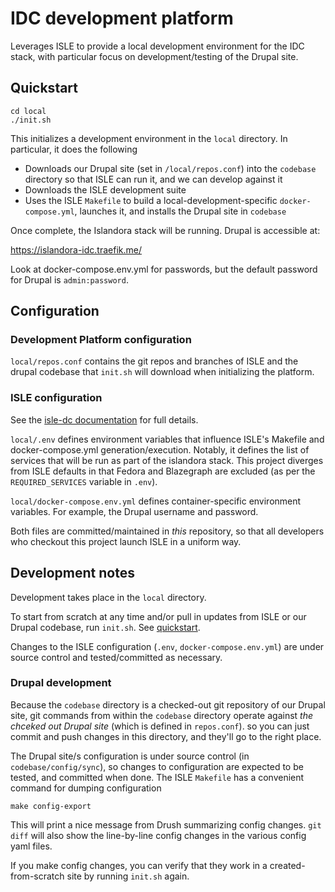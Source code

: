 # IDC development platform

Leverages ISLE to provide a local development environment for the IDC stack, with particular focus on development/testing of 
the Drupal site.

## Quickstart

    cd local
    ./init.sh

This initializes a development environment in the `local` directory.  In particular, it does the following

* Downloads our Drupal site (set in `/local/repos.conf`) into the `codebase` directory so that ISLE can run it, and we can develop against it
* Downloads the ISLE development suite
* Uses the ISLE `Makefile` to build a local-development-specific `docker-compose.yml`, launches it, and installs the Drupal site in `codebase` 

Once complete, the Islandora stack will be running.  Drupal is accessible at:

https://islandora-idc.traefik.me/


Look at docker-compose.env.yml for passwords, but the default password for Drupal is `admin:password`.

## Configuration

### Development Platform configuration

`local/repos.conf` contains the git repos and branches of ISLE and the drupal codebase that `init.sh` will download when initializing the platform.

### ISLE configuration

See the [isle-dc documentation](https://github.com/Islandora-Devops/isle-dc/blob/development/README.md) for full details.

`local/.env` defines environment variables that influence ISLE's Makefile and docker-compose.yml generation/execution.  Notably, it 
defines the list of services that will be run as part of the islandora stack.  This project diverges from ISLE defaults in that Fedora
and Blazegraph are excluded (as per the `REQUIRED_SERVICES` variable in `.env`).

`local/docker-compose.env.yml` defines container-specific environment variables.  For example, the Drupal username and password.

Both files are committed/maintained in _this_ repository, so that all developers who checkout this project launch ISLE in a uniform way.

## Development notes

Development takes place in the `local` directory.

To start from scratch at any time and/or pull in updates from ISLE or our Drupal codebase, run `init.sh`.  See [quickstart](#Quickstart).

Changes to the ISLE configuration (`.env`, `docker-compose.env.yml`) are under source control and tested/committed as necessary.

### Drupal development

Because the `codebase` directory is a checked-out git repository of our Drupal site, git commands from within the `codebase` directory operate against _the chceked out Drupal site_ (which is defined in `repos.conf`).  so you can just commit and push changes in this directory, and 
they'll go to the right place.

The Drupal site/s configuration is under source control (in `codebase/config/sync`), so changes to configuration are expected to be tested, and committed when done.  The ISLE `Makefile` has a convenient command for dumping configuration

    make config-export

This will print a nice message from Drush summarizing config changes.  `git diff` will also show the line-by-line config changes in the various config yaml files.

If you make config changes, you can verify that they work in a created-from-scratch site by running `init.sh` again.